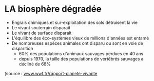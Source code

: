# LA biosphère dégradée

- Engrais chimiques et sur-exploitation des sols détruisent la vie
- Le vivant souterrain disparait
- Le vivant de surface disparait
- L'équilibre des éco-systèmes vieux de millions d'années est entamé
- De nombreuses espèces animales ont disparu ou sont en voie de disparition
  - 60% des populations d'animaux sauvages perdues en 40 ans
  - depuis 1970, la taille des populations de vertébrés sauvages a décliné de 68%

<p class="source">(source : <a href="https://www.wwf.fr/rapport-planete-vivante">www.wwf.fr/rapport-planete-vivante</a></p>
